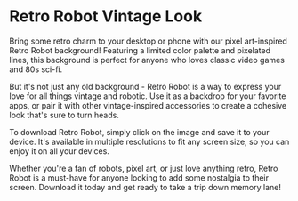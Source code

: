 <!--font:Poppins-->

# Retro Robot Vintage Look

Bring some retro charm to your desktop or phone with our pixel art-inspired Retro Robot background! Featuring a limited color palette and pixelated lines, this background is perfect for anyone who loves classic video games and 80s sci-fi.

But it's not just any old background - Retro Robot is a way to express your love for all things vintage and robotic. Use it as a backdrop for your favorite apps, or pair it with other vintage-inspired accessories to create a cohesive look that's sure to turn heads.

To download Retro Robot, simply click on the image and save it to your device. It's available in multiple resolutions to fit any screen size, so you can enjoy it on all your devices.

Whether you're a fan of robots, pixel art, or just love anything retro, Retro Robot is a must-have for anyone looking to add some nostalgia to their screen. Download it today and get ready to take a trip down memory lane!

<!--

Write me markdown content of website with wallpaper:

"A pixel art-inspired wallpaper featuring a retro-style robot, with a limited color palette and pixelated lines."

The header of the page should not be copy of the text but rather a real content of the website which is using this wallpaper.


---


# Retro Robot Wallpaper

Add a touch of nostalgia to your desktop or phone with our pixel art-inspired wallpaper featuring a retro-style robot. The limited color palette and pixelated lines give this wallpaper a vintage feel that is perfect for anyone who loves classic video games and 80s sci-fi.

To download the wallpaper, simply click on the image and save it to your device. It's available in multiple resolutions to fit any screen size. Whether you're a fan of robots, pixel art, or just love anything retro, this wallpaper is sure to bring a smile to your face every time you see it.


---


Heading should not include word "wallpaper". The website should not be about the wallpaper itself, wallpaper is just a related background, rewrite whole content.


---


# Retro Robot: Add a Touch of Nostalgia to Your Screen

Looking for a way to add some vintage flair to your desktop or phone? Look no further than our pixel art-inspired Retro Robot background! This wallpaper features a retro-style robot with a limited color palette and pixelated lines, perfect for anyone who loves classic video games and 80s sci-fi.

But this isn't just any old wallpaper - it's a way to express your love for all things retro and robotic. Use it as a backdrop for your favorite apps, or pair it with other vintage-inspired accessories to create a cohesive look that's sure to turn heads.

To download the Retro Robot background, simply click on the image and save it to your device. It's available in multiple resolutions to fit any screen size, so you can enjoy it on all your devices.

Whether you're a fan of robots, pixel art, or just love anything retro, the Retro Robot background is a must-have for anyone looking to add some nostalgia to their screen. So what are you waiting for? Download it today and start showing off your love for all things vintage!


---


Heading is too long, rewrite whole content.


---


# Add Some Vintage Flair to Your Screen with Retro Robot

Looking for a way to add some retro charm to your desktop or phone? Look no further than our pixel art-inspired Retro Robot background! Featuring a retro-style robot with a limited color palette and pixelated lines, this background is perfect for anyone who loves classic video games and 80s sci-fi.

But this isn't just any old background - it's a way to express your love for all things vintage and robotic. Use it as a backdrop for your favorite apps, or pair it with other vintage-inspired accessories to create a cohesive look that's sure to turn heads.

To download Retro Robot, simply click on the image and save it to your device. It's available in multiple resolutions to fit any screen size, so you can enjoy it on all your devices.

Whether you're a fan of robots, pixel art, or just love anything retro, Retro Robot is a must-have for anyone looking to add some nostalgia to their screen. So what are you waiting for? Download it today and start showing off your love for all things vintage!


---


Heading is too long, rewrite whole content.


---


# Get a Vintage Look with Retro Robot Background

Bring some retro charm to your desktop or phone with our pixel art-inspired Retro Robot background! Featuring a limited color palette and pixelated lines, this background is perfect for anyone who loves classic video games and 80s sci-fi.

But it's not just any old background - Retro Robot is a way to express your love for all things vintage and robotic. Use it as a backdrop for your favorite apps, or pair it with other vintage-inspired accessories to create a cohesive look that's sure to turn heads.

To download Retro Robot, simply click on the image and save it to your device. It's available in multiple resolutions to fit any screen size, so you can enjoy it on all your devices.

Whether you're a fan of robots, pixel art, or just love anything retro, Retro Robot is a must-have for anyone looking to add some nostalgia to their screen. Download it today and get ready to take a trip down memory lane!


---


Write me a Google font which is best fitting for the website.

Pick from the list:
- Playfair Display
- Inter
- Futura
- Orbitron
- Poppins
- Montserrat
- Alegreya
- Roboto
- Open Sans
- IBM Plex Sans
- Raleway
- Lobster
- Barlow Condensed
- Dancing Script
- Lato
- Great Vibes
- Exo 2


Write just the font name nothing else.


---


Poppins

-->
